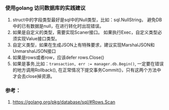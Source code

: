 ### 使用golang 访问数据库的实践建议

1. struct中的字段类型最好是sql中的Null类型，比如：sql.NullString， 避免DB中的已有数据是null，在进行转化时出现错误。
2. 如果是自定义的类型，需要实现Scaner接口。 如果执行Exec，自定义类型必须实现Value接口类型。
3. 自定义类型，如果在生成JSON上有特殊要求，建议实现MarshalJSON和UnmarshalJSON接口
4. 如果是rows或者row，应该defer rows.Close()
5. 如果是事务,比如：`transaction, err := manager.db.Begin()`, 一定要在错误的地方调用Rollback(), 在正常情况下提交事务Commit()，只有这两个方法中才会去close掉资源。

### 参考：

1. https://golang.org/pkg/database/sql/#Rows.Scan
